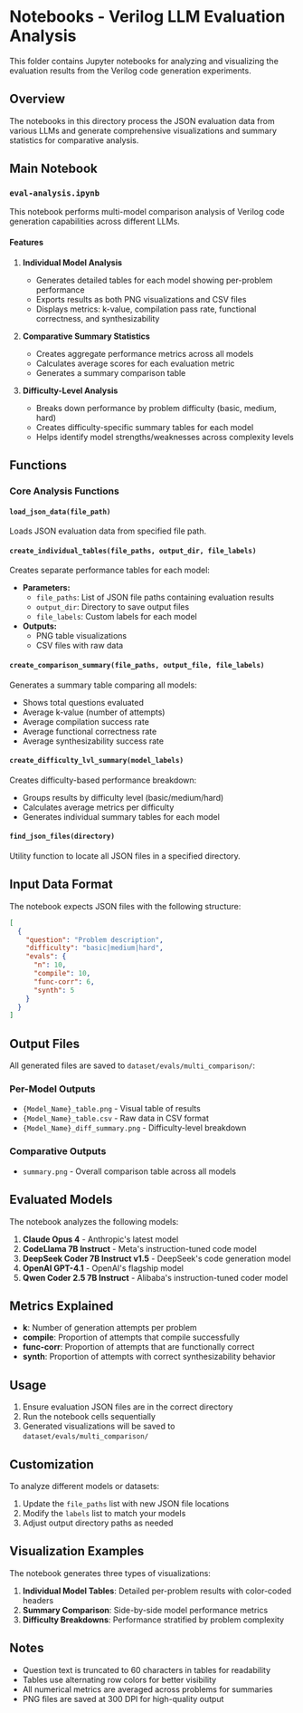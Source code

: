 # Notebooks - Verilog LLM Evaluation Analysis

This folder contains Jupyter notebooks for analyzing and visualizing the evaluation results from the Verilog code generation experiments.

## Overview

The notebooks in this directory process the JSON evaluation data from various LLMs and generate comprehensive visualizations and summary statistics for comparative analysis.

## Main Notebook

### `eval-analysis.ipynb`

This notebook performs multi-model comparison analysis of Verilog code generation capabilities across different LLMs.

#### Features

1. **Individual Model Analysis**

   - Generates detailed tables for each model showing per-problem performance
   - Exports results as both PNG visualizations and CSV files
   - Displays metrics: k-value, compilation pass rate, functional correctness, and synthesizability

2. **Comparative Summary Statistics**

   - Creates aggregate performance metrics across all models
   - Calculates average scores for each evaluation metric
   - Generates a summary comparison table

3. **Difficulty-Level Analysis**
   - Breaks down performance by problem difficulty (basic, medium, hard)
   - Creates difficulty-specific summary tables for each model
   - Helps identify model strengths/weaknesses across complexity levels

## Functions

### Core Analysis Functions

#### `load_json_data(file_path)`

Loads JSON evaluation data from specified file path.

#### `create_individual_tables(file_paths, output_dir, file_labels)`

Creates separate performance tables for each model:

- **Parameters:**
  - `file_paths`: List of JSON file paths containing evaluation results
  - `output_dir`: Directory to save output files
  - `file_labels`: Custom labels for each model
- **Outputs:**
  - PNG table visualizations
  - CSV files with raw data

#### `create_comparison_summary(file_paths, output_file, file_labels)`

Generates a summary table comparing all models:

- Shows total questions evaluated
- Average k-value (number of attempts)
- Average compilation success rate
- Average functional correctness rate
- Average synthesizability success rate

#### `create_difficulty_lvl_summary(model_labels)`

Creates difficulty-based performance breakdown:

- Groups results by difficulty level (basic/medium/hard)
- Calculates average metrics per difficulty
- Generates individual summary tables for each model

#### `find_json_files(directory)`

Utility function to locate all JSON files in a specified directory.

## Input Data Format

The notebook expects JSON files with the following structure:

```json
[
  {
    "question": "Problem description",
    "difficulty": "basic|medium|hard",
    "evals": {
      "n": 10,
      "compile": 10,
      "func-corr": 6,
      "synth": 5
    }
  }
]
```

## Output Files

All generated files are saved to `dataset/evals/multi_comparison/`:

### Per-Model Outputs

- `{Model_Name}_table.png` - Visual table of results
- `{Model_Name}_table.csv` - Raw data in CSV format
- `{Model_Name}_diff_summary.png` - Difficulty-level breakdown

### Comparative Outputs

- `summary.png` - Overall comparison table across all models

## Evaluated Models

The notebook analyzes the following models:

1. **Claude Opus 4** - Anthropic's latest model
2. **CodeLlama 7B Instruct** - Meta's instruction-tuned code model
3. **DeepSeek Coder 7B Instruct v1.5** - DeepSeek's code generation model
4. **OpenAI GPT-4.1** - OpenAI's flagship model
5. **Qwen Coder 2.5 7B Instruct** - Alibaba's instruction-tuned coder model

## Metrics Explained

- **k**: Number of generation attempts per problem
- **compile**: Proportion of attempts that compile successfully
- **func-corr**: Proportion of attempts that are functionally correct
- **synth**: Proportion of attempts with correct synthesizability behavior

## Usage

1. Ensure evaluation JSON files are in the correct directory
2. Run the notebook cells sequentially
3. Generated visualizations will be saved to `dataset/evals/multi_comparison/`

## Customization

To analyze different models or datasets:

1. Update the `file_paths` list with new JSON file locations
2. Modify the `labels` list to match your models
3. Adjust output directory paths as needed


## Visualization Examples

The notebook generates three types of visualizations:

1. **Individual Model Tables**: Detailed per-problem results with color-coded headers
2. **Summary Comparison**: Side-by-side model performance metrics
3. **Difficulty Breakdowns**: Performance stratified by problem complexity

## Notes

- Question text is truncated to 60 characters in tables for readability
- Tables use alternating row colors for better visibility
- All numerical metrics are averaged across problems for summaries
- PNG files are saved at 300 DPI for high-quality output
